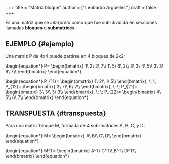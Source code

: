 +++
title = "Matriz bloque"
author = ["Leobardo Argüelles"]
draft = false
+++

Es una matriz que se _interpreta_ como que fue sub-dividida en secciones
llamadas **bloques** o **submatrices**.


## EJEMPLO {#ejemplo}

Una matriz P de 4x4 puede partirse en 4 bloques de 2x2:

\begin{equation\*}
P=
\begin{bmatrix}
1\ 2\ 2\ 7\\\\
1\ 5\ 6\ 2\\\\
3\ 3\ 4\ 5\\\\
3\ 3\ 6\ 7\\\\
\end{bmatrix}
\end{equation\*}

\begin{equation\*}
P\_{11}=
\begin{bmatrix}
1\ 2\\\ 1\ 5\\\\
\end{bmatrix}, \\; \\;
P\_{12}=
\begin{bmatrix}
2\ 7\\\ 6\ 2\\\\
\end{bmatrix}, \\; \\;
P\_{21}=
\begin{bmatrix}
3\ 3\\\ 3\ 3\\\\
\end{bmatrix}, \\; \\;
P\_{22}=
\begin{bmatrix}
4\ 5\\\ 6\ 7\\\\
\end{bmatrix}
\end{equation\*}


## TRANSPUESTA {#transpuesta}

Para una matriz bloque M, formada de 4 sub-matrices A, B, C, y D:

\begin{equation\*}
M=
\begin{bmatrix}
A\ B\\\ C\ D\\\\
\end{bmatrix}
\end{equation\*}

\begin{equation\*}
M^T=
\begin{bmatrix}
A^T\ C^T\\\ B^T\ D^T\\\\
\end{bmatrix}
\end{equation\*}

